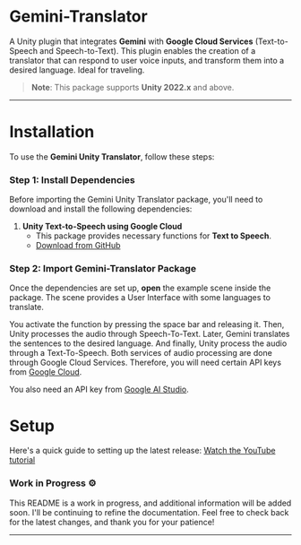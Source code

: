 # Gemini-Translator

A Unity plugin that integrates **Gemini** with **Google Cloud Services** (Text-to-Speech and Speech-to-Text). This plugin enables the creation of a translator that can respond to user voice inputs, and transform them into a desired language. Ideal for traveling.

> **Note**: This package supports **Unity 2022.x** and above.

---

# Installation

To use the **Gemini Unity Translator**, follow these steps:

### Step 1: Install Dependencies

Before importing the Gemini Unity Translator package, you'll need to download and install the following dependencies:

1. **Unity Text-to-Speech using Google Cloud**  
   - This package provides necessary functions for **Text to Speech**.  
   - [Download from GitHub](https://github.com/anomalisfree/Unity-Text-to-Speech-using-Google-Cloud)


### Step 2: Import Gemini-Translator Package

Once the dependencies are set up, **open** the example scene inside the package. The scene provides a User Interface with some languages to translate.   

You activate the function by pressing the space bar and releasing it. Then, Unity processes the audio through Speech-To-Text. Later, Gemini translates the sentences to the desired language. And finally, Unity process the audio through a Text-To-Speech. Both services of audio processing are done through Google Cloud Services. Therefore, you will need certain API keys from [Google Cloud](https://console.cloud.google.com/apis/).

You also need an API key from [Google AI Studio](https://aistudio.google.com/apikey).

# Setup

Here's a quick guide to setting up the latest release: [Watch the YouTube tutorial](https://www.youtube.com/watch?v=MYUxPMOZRcU&ab_channel=UnityGameStudio)

### Work in Progress ⚙️

This README is a work in progress, and additional information will be added soon. I'll be continuing to refine the documentation. Feel free to check back for the latest changes, and thank you for your patience!

---
